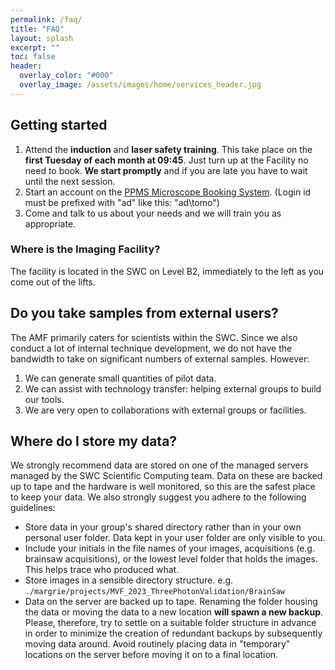 ```yaml
---
permalink: /faq/
title: "FAQ"
layout: splash
excerpt: ""
toc: false
header:
  overlay_color: "#000"
  overlay_image: /assets/images/home/services_header.jpg
---
```





## Getting started
1. Attend the **induction** and **laser safety training**. This take place on the **first Tuesday of each month at 09:45**. Just turn up at the Facility no need to book. **We start promptly** and if you are late you have to wait until the next session. 
2. Start an account on the [PPMS Microscope Booking System](https://ppms.eu/ucl-swc/login/?pf=2). (Login id must be prefixed with "ad\" like this: "ad\tomo")
3. Come and talk to us about your needs and we will train you as appropriate. 

### Where is the Imaging Facility?
The facility is located in the SWC on Level B2, immediately to the left as you come out of the lifts.


## Do you take samples from external users?
The AMF primarily caters for scientists within the SWC. 
Since we also conduct a lot of internal technique development, we do not have the bandwidth to take on significant numbers of external samples.
However:
1. We can generate small quantities of pilot data.
2. We can assist with technology transfer: helping external groups to build our tools.  
3. We are very open to collaborations with external groups or facilities. 



## Where do I store my data?
We strongly recommend data are stored on one of the managed servers managed by the SWC Scientific Computing team. 
Data on these are backed up to tape and the hardware is well monitored, so this are the safest place to keep your data. 
We also strongly suggest you adhere to the following guidelines:

* Store data in your group's shared directory rather than in your own personal user folder. Data kept in your user folder are only visible to you. 
* Include your initials in the file names of your images, acquisitions (e.g. brainsaw acquisitions), or the lowest level folder that holds the images. This helps trace who produced what. 
* Store images in a sensible directory structure. e.g. `./margrie/projects/MVF_2023_ThreePhotonValidation/BrainSaw`
* Data on the server are backed up to tape. Renaming the folder housing the data or moving the data to a new location **will spawn a new backup**. Please, therefore, try to settle on a suitable folder structure in advance in order to minimize the creation of redundant backups by subsequently moving data around. Avoid routinely placing data in "temporary" locations on the server before moving it on to a final location. 
